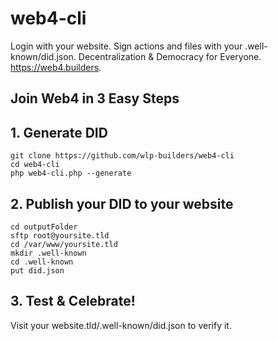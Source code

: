 # web4-cli
 Login with your website. Sign actions and files with your .well-known/did.json. Decentralization & Democracy for Everyone. https://web4.builders. 

## Join Web4 in 3 Easy Steps

## 1. Generate DID
```
git clone https://github.com/wlp-builders/web4-cli
cd web4-cli
php web4-cli.php --generate
```

## 2. Publish your DID to your website
```
cd outputFolder
sftp root@yoursite.tld
cd /var/www/yoursite.tld
mkdir .well-known
cd .well-known 
put did.json
```

## 3. Test & Celebrate! 
Visit your website.tld/.well-known/did.json to verify it.
